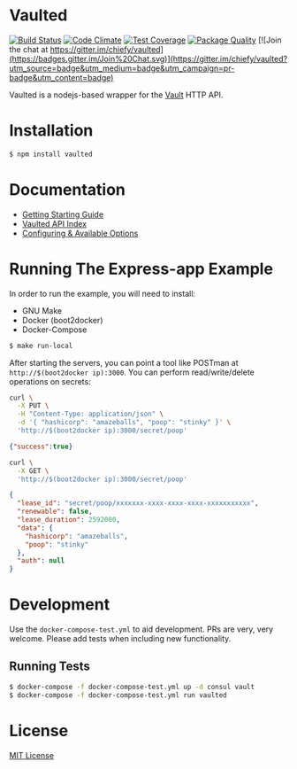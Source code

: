 # Vaulted
[![Build Status](https://travis-ci.org/chiefy/vaulted.svg)](https://travis-ci.org/chiefy/vaulted) [![Code Climate](https://codeclimate.com/github/chiefy/vaulted/badges/gpa.svg)](https://codeclimate.com/github/chiefy/vaulted) [![Test Coverage](https://codeclimate.com/github/chiefy/vaulted/badges/coverage.svg)](https://codeclimate.com/github/chiefy/vaulted/coverage) [![Package Quality](http://npm.packagequality.com/shield/vaulted.svg)](http://packagequality.com/#?package=vaulted) [![Join the chat at https://gitter.im/chiefy/vaulted](https://badges.gitter.im/Join%20Chat.svg)](https://gitter.im/chiefy/vaulted?utm_source=badge&utm_medium=badge&utm_campaign=pr-badge&utm_content=badge)

Vaulted is a nodejs-based wrapper for the [Vault](https://vaultproject.io) HTTP API.

# Installation
```bash
$ npm install vaulted
```

# Documentation

* [Getting Starting Guide](./docs/getting_started.md)
* [Vaulted API Index](./docs/api_index.md)
* [Configuring & Available Options](./docs/all_options.md)

# Running The Express-app Example
In order to run the example, you will need to install:
  * GNU Make
  * Docker (boot2docker)
  * Docker-Compose

```bash
$ make run-local
```
After starting the servers, you can point a tool like POSTman at `http://$(boot2docker ip):3000`. You can perform read/write/delete operations on secrets:

```bash
curl \
  -X PUT \
  -H "Content-Type: application/json" \
  -d '{ "hashicorp": "amazeballs", "poop": "stinky" }' \
  'http://$(boot2docker ip):3000/secret/poop'
```

```json
{"success":true}
```

```bash
curl \
  -X GET \
  'http://$(boot2docker ip):3000/secret/poop'
```

```json
{
  "lease_id": "secret/poop/xxxxxxx-xxxx-xxxx-xxxx-xxxxxxxxxxx",
  "renewable": false,
  "lease_duration": 2592000,
  "data": {
    "hashicorp": "amazeballs",
    "poop": "stinky"
  },
  "auth": null
}
```

# Development
Use the `docker-compose-test.yml` to aid development. PRs are very, very welcome. Please add tests when including new functionality.

## Running Tests
```bash
$ docker-compose -f docker-compose-test.yml up -d consul vault
$ docker-compose -f docker-compose-test.yml run vaulted
```

# License
[MIT License](LICENSE)

